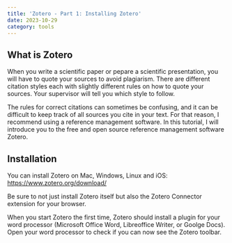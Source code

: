 ```yaml
---
title: 'Zotero - Part 1: Installing Zotero'
date: 2023-10-29
category: tools
---
```


## What is Zotero

When you write a scientific paper or pepare a scientific presentation, you will
have to quote your sources to avoid plagiarism. There are different citation
styles each with slightly different rules on how to quote your sources. Your
supervisor will tell you which style to follow.

The rules for correct citations can sometimes be confusing, and it can be
difficult to keep track of all sources you cite in your text. For that reason,
I recommend using a reference management software. In this tutorial, I will
introduce you to the free and open source reference management software Zotero. 

## Installation

You can install Zotero on Mac, Windows, Linux and iOS:
<https://www.zotero.org/download/>

Be sure to not just install Zotero itself but also the Zotero Connector
extension for your browser.

When you start Zotero the first time, Zotero should install a plugin for your
word processor (Microsoft Office Word, Libreoffice Writer, or Goolge Docs).
Open your word processor to check if you can now see the Zotero toolbar.
